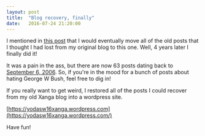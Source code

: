 ```yaml
---
layout: post
title:  "Blog recovery, finally"
date:   2016-07-24 21:20:00
---
```

I mentioned in [this post](/2013/12/07/a-simple-new-blog.html) that I would eventually move all of the old posts that I thought I had lost from my original blog to this one. Well, 4 years later I finally did it!

It was a pain in the ass, but there are now 63 posts dating back to [September 6, 2006](/2006/09/06/a-smart-president-who-wants-that.html). So, if you're in the mood for a bunch of posts about hating George W Bush, feel free to dig in!

If you really want to get weird, I restored all of the posts I could recover from my old Xanga blog into a wordpress site.

[https://yodasw16xanga.wordpress.com](https://yodasw16xanga.wordpress.com/)

Have fun!
